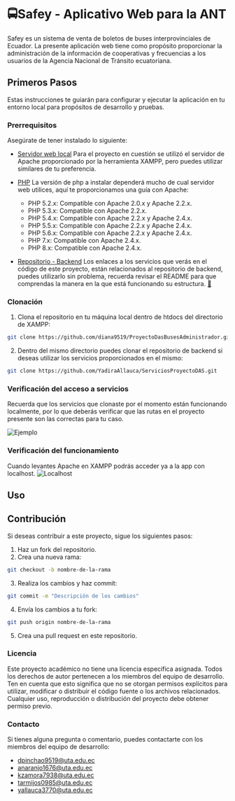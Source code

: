 # 🚍Safey - Aplicativo Web para la ANT

Safey es un sistema de venta de boletos de buses interprovinciales de Ecuador. La presente aplicación web tiene como propósito proporcionar la administración de la información de cooperativas y frecuencias a los usuarios de la Agencia Nacional de Tránsito ecuatoriana.

## Primeros Pasos

Estas instrucciones te guiarán para configurar y ejecutar la aplicación en tu entorno local para propósitos de desarrollo y pruebas.

### Prerrequisitos

Asegúrate de tener instalado lo siguiente:

- [Servidor web local](https://www.apache.org)
  Para el proyecto en cuestión se utilizó el servidor de Apache proporcionado por la herramienta XAMPP, pero puedes utilizar similares de tu preferencia.
  
- [PHP](https://php.net) 
  La versión de php a instalar dependerá mucho de cual servidor web utilices, aquí te proporcionamos una guía con Apache:
  * PHP 5.2.x: Compatible con Apache 2.0.x y Apache 2.2.x.
  * PHP 5.3.x: Compatible con Apache 2.2.x.
  * PHP 5.4.x: Compatible con Apache 2.2.x y Apache 2.4.x.
  * PHP 5.5.x: Compatible con Apache 2.2.x y Apache 2.4.x.
  * PHP 5.6.x: Compatible con Apache 2.2.x y Apache 2.4.x.
  * PHP 7.x: Compatible con Apache 2.4.x.
  * PHP 8.x: Compatible con Apache 2.4.x.

- [Repositorio - Backend](https://github.com/YadiraAllauca/ServiciosProyectoDAS) 
  Los enlaces a los servicios que verás en el código de este proyecto, están relacionados al repositorio de backend, puedes utilizarlo sin problema, recuerda revisar el README para que comprendas la manera en la que está funcionando su estructura. [🔗]((https://github.com/YadiraAllauca/ServiciosProyectoDAS))

### Clonación

1. Clona el repositorio en tu máquina local dentro de htdocs del directorio de XAMPP:

```bash
git clone https://github.com/diana9519/ProyectoDasBusesAdministrador.git
```

2. Dentro del mismo directorio puedes clonar el repositorio de backend si deseas utilizar los servicios proporcionados en el mismo:
```bash
git clone https://github.com/YadiraAllauca/ServiciosProyectoDAS.git
```

### Verificación del acceso a servicios
Recuerda que los servicios que clonaste por el momento están funcionando localmente, por lo que deberás verificar que las rutas en el proyecto presente son las correctas para tu caso.

![Ejemplo]()

### Verificación del funcionamiento
Cuando levantes Apache en XAMPP podrás acceder ya a la app con localhost.
![Localhost]()

## Uso

## Contribución
Si deseas contribuir a este proyecto, sigue los siguientes pasos:

1. Haz un fork del repositorio.
2. Crea una nueva rama:
```bash
git checkout -b nombre-de-la-rama
```
3. Realiza los cambios y haz commit:
```bash
git commit -m "Descripción de los cambios"
```
4. Envía los cambios a tu fork:
```bash
git push origin nombre-de-la-rama
```
5. Crea una pull request en este repositorio.

### Licencia
Este proyecto académico no tiene una licencia específica asignada. Todos los derechos de autor pertenecen a los miembros del equipo de desarrollo. Ten en cuenta que esto significa que no se otorgan permisos explícitos para utilizar, modificar o distribuir el código fuente o los archivos relacionados. Cualquier uso, reproducción o distribución del proyecto debe obtener permiso previo.
### Contacto
Si tienes alguna pregunta o comentario, puedes contactarte con los miembros del equipo de desarrollo:

* dpinchao9519@uta.edu.ec
* anaranjo1676@uta.edu.ec
* kzamora7938@uta.edu.ec
* tarmijos0985@uta.edu.ec
* yallauca3770@uta.edu.ec

